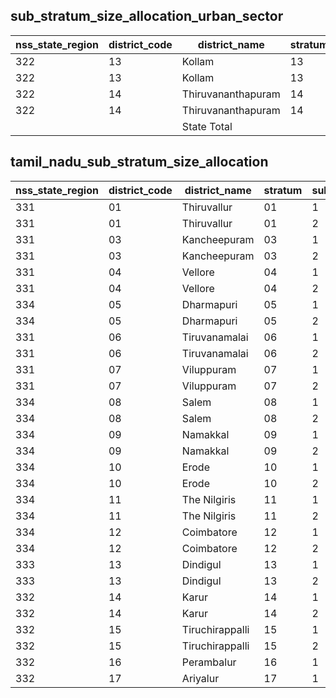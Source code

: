 ## sub_stratum_size_allocation_urban_sector
| nss_state_region | district_code | district_name | stratum | sub_stratum | size_zst | central_sample | state_sample |
|---|---|---|---|---|---|---|---|
| 322 | 13 | Kollam | 13 | 1 | 580 | 6 | 6 |
| 322 | 13 | Kollam | 13 | 2 | 734 | 6 | 6 |
| 322 | 14 | Thiruvananthapuram | 14 | 1 | 652 | 6 | 6 |
| 322 | 14 | Thiruvananthapuram | 14 | 2 | 1716 | 12 | 12 |
|  |  | State Total |  |  | 18044 | 160 | 160 |
## tamil_nadu_sub_stratum_size_allocation
| nss_state_region | district_code | district_name | stratum | sub_stratum | size_zst | central_sample | state_sample |
|---|---|---|---|---|---|---|---|
| 331 | 01 | Thiruvallur | 01 | 1 | 1433 | 4 | 4 |
| 331 | 01 | Thiruvallur | 01 | 2 | 3431 | 10 | 10 |
| 331 | 03 | Kancheepuram | 03 | 1 | 2121 | 6 | 6 |
| 331 | 03 | Kancheepuram | 03 | 2 | 3637 | 8 | 8 |
| 331 | 04 | Vellore | 04 | 1 | 1481 | 6 | 6 |
| 331 | 04 | Vellore | 04 | 2 | 1320 | 6 | 6 |
| 334 | 05 | Dharmapuri | 05 | 1 | 297 | 2 | 2 |
| 334 | 05 | Dharmapuri | 05 | 2 | 90 | 2 | 2 |
| 331 | 06 | Tiruvanamalai | 06 | 1 | 468 | 2 | 2 |
| 331 | 06 | Tiruvanamalai | 06 | 2 | 337 | 2 | 2 |
| 331 | 07 | Viluppuram | 07 | 1 | 507 | 2 | 2 |
| 331 | 07 | Viluppuram | 07 | 2 | 251 | 2 | 2 |
| 334 | 08 | Salem | 08 | 1 | 1302 | 6 | 6 |
| 334 | 08 | Salem | 08 | 2 | 1529 | 6 | 6 |
| 334 | 09 | Namakkal | 09 | 1 | 672 | 2 | 2 |
| 334 | 09 | Namakkal | 09 | 2 | 457 | 2 | 2 |
| 334 | 10 | Erode | 10 | 1 | 1775 | 4 | 4 |
| 334 | 10 | Erode | 10 | 2 | 873 | 4 | 4 |
| 334 | 11 | The Nilgiris | 11 | 1 | 503 | 2 | 2 |
| 334 | 11 | The Nilgiris | 11 | 2 | 263 | 2 | 2 |
| 334 | 12 | Coimbatore | 12 | 1 | 2126 | 6 | 6 |
| 334 | 12 | Coimbatore | 12 | 2 | 2589 | 6 | 6 |
| 333 | 13 | Dindigul | 13 | 1 | 941 | 4 | 4 |
| 333 | 13 | Dindigul | 13 | 2 | 468 | 2 | 2 |
| 332 | 14 | Karur | 14 | 1 | 521 | 2 | 2 |
| 332 | 14 | Karur | 14 | 2 | 345 | 2 | 2 |
| 332 | 15 | Tiruchirappalli | 15 | 1 | 875 | 4 | 4 |
| 332 | 15 | Tiruchirappalli | 15 | 2 | 1647 | 4 | 4 |
| 332 | 16 | Perambalur | 16 | 1 | 164 | 2 | 2 |
| 332 | 17 | Ariyalur | 17 | 1 | 188 | 2 | 2 |
